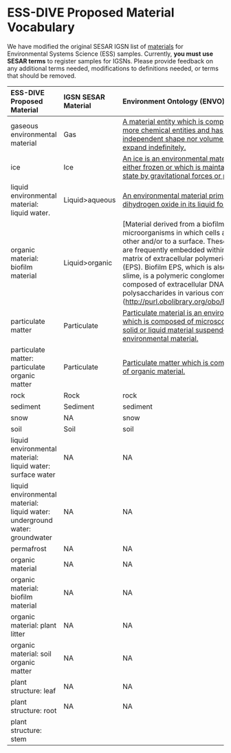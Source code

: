 # ESS-DIVE Proposed Material Vocabulary

We have modified the original SESAR IGSN list of [materials](https://app.geosamples.org/reference/materials.php) for Environmental Systems Science (ESS) samples. Currently, **you must use SESAR terms** to register samples for IGSNs. Please provide feedback on any additional terms needed, modifications to definitions needed, or terms that should be removed.  

**ESS-DIVE Proposed Material**                 |**IGSN SESAR Material**|**Environment Ontology (ENVO) Definition**
:----------------------------------------------|:----------------------|:-----------------------------------------
gaseous environmental material                 |Gas                    |[A material entity which is composed of one or more chemical entities and has neither independent shape nor volume but tends to expand indefinitely.](http://purl.obolibrary.org/obo/ENVO_01000797)
ice                                            |Ice                    |[An ice is an environmental material which is either frozen or which is maintained in a solid state by gravitational forces or pressure.](http://purl.obolibrary.org/obo/ENVO_01001125)
liquid environmental material: liquid water.   |Liquid>aqueous         |[An environmental material primarily composed of dihydrogen oxide in its liquid form.](http://purl.obolibrary.org/obo/ENVO_00002006)
organic material: biofilm material             |Liquid>organic         |[Material derived from a biofilm, an aggregate of microorganisms in which cells adhere to each other and/or to a surface. These adherent cells are frequently embedded within a self-produced matrix of extracellular polymeric substance (EPS). Biofilm EPS, which is also referred to as slime, is a polymeric conglomeration generally composed of extracellular DNA, proteins, and polysaccharides in various configurations.] (http://purl.obolibrary.org/obo/ENVO_01000156)
particulate matter                             |Particulate            |[Particulate material is an environmental material which is composed of microscopic portions of solid or liquid material suspended in another environmental material.](http://purl.obolibrary.org/obo/ENVO_01000060) 
particulate matter: particulate organic matter |Particulate            |[Particulate matter which is composed primarily of organic material.](http://purl.obolibrary.org/obo/ENVO_04000012)
rock|Rock|rock|http://purl.obolibrary.org/obo/ENVO\_00001995| 
sediment|Sediment|sediment|http://purl.obolibrary.org/obo/ENVO\_00002007| 
snow|NA|snow|http://www.ontobee.org/ontology/ENVO?iri=http://purl.obolibrary.org/obo/ENVO\_01000406| 
soil|Soil|soil|http://www.ontobee.org/ontology/ENVO?iri=http://purl.obolibrary.org/obo/ENVO\_01000406| 
liquid environmental material: liquid water: surface water|NA|NA|http://purl.obolibrary.org/obo/ENVO\_00002042| 
liquid environmental material: liquid water: underground water: groundwater|NA|NA|http://purl.obolibrary.org/obo/ENVO\_01001004| 
permafrost|NA|NA|http://purl.obolibrary.org/obo/ENVO\_00000134| 
organic material|NA|NA|http://purl.obolibrary.org/obo/ENVO\_01000155| 
organic material: biofilm material|NA|NA|http://purl.obolibrary.org/obo/ENVO\_01000156| 
organic material: plant litter|NA|NA|http://purl.obolibrary.org/obo/ENVO\_01000628| 
organic material: soil organic matter|NA|NA|http://purl.obolibrary.org/obo/ENVO\_04000008| 
plant structure: leaf|NA|NA|http://purl.obolibrary.org/obo/PO\_0025034| 
plant structure: root|NA|NA|http://purl.obolibrary.org/obo/PO\_0009005| 
plant structure: stem| | |http://purl.obolibrary.org/obo/PO\_0009047| 
